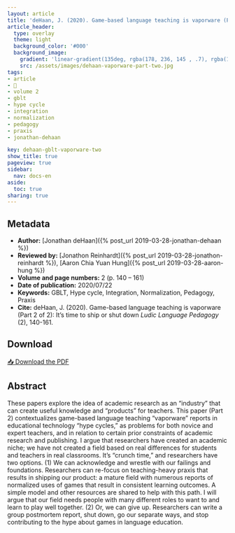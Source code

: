 ```yaml
---
layout: article
title: 'deHaan, J. (2020). Game-based language teaching is vaporware (Part 2 of 2): It’s time to ship or shut down'
article_header:
  type: overlay
  theme: light
  background_color: '#000'
  background_image:
    gradient: 'linear-gradient(135deg, rgba(178, 236, 145 , .7), rgba(147, 81, 182, .7))'
    src: /assets/images/dehaan-vaporware-part-two.jpg
tags:
- article
- 📔
- volume 2
- gblt
- hype cycle
- integration
- normalization
- pedagogy
- praxis
- jonathan-dehaan

key: dehaan-gblt-vaporware-two
show_title: true
pageview: true
sidebar:
  nav: docs-en
aside:
  toc: true
sharing: true
---
```


<!--more-->

## Metadata

- **Author:** [Jonathan deHaan]({% post_url 2019-03-28-jonathan-dehaan %})
- **Reviewed by:** [Jonathon Reinhardt]({% post_url 2019-03-28-jonathon-reinhardt %}), [Aaron Chia Yuan Hung]({% post_url 2019-03-28-aaron-hung %})
- **Volume and page numbers:** 2 (p. 140 – 161)
- **Date of publication:** 2020/07/22
- **Keywords:** GBLT, Hype cycle, Integration, Normalization, Pedagogy, Praxis
- **Cite:** deHaan, J. (2020). Game-based language teaching is vaporware (Part 2 of 2): It’s time to ship or shut down *Ludic Language Pedagogy* (2), 140-161.

## Download

<a class="button button--action button--rounded button--lg" href="/assets/publication-pdfs/dehaan-vaporware-part-two.pdf"><i class="fas fa-file-download"></i> 📥 Download the PDF </a>

## Abstract

These papers explore the idea of academic research as an “industry” that can create useful knowledge and “products” for teachers. This paper (Part 2) contextualizes game-based language teaching “vaporware” reports in educational technology “hype cycles,” as problems for both novice and expert teachers, and in relation to certain prior constraints of academic research and publishing. I argue that researchers have created an academic niche; we have not created a field based on real differences for students and teachers in real classrooms. It’s “crunch time,” and researchers have two options. (1) We can acknowledge and wrestle with our failings and foundations. Researchers can re-focus on teaching-heavy praxis that results in shipping our product: a mature field with numerous reports of normalized uses of games that result in consistent learning outcomes. A simple model and other resources are shared to help with this path. I will argue that our field needs people with many different roles to want to and learn to play well together. (2) Or, we can give up. Researchers can write a group postmortem report, shut down, go our separate ways, and stop contributing to the hype about games in language education.
